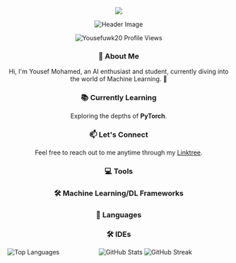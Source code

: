 <div align="center">
  <a href="https://git.io/typing-svg">
    <img src="https://readme-typing-svg.herokuapp.com?color=%23036CF7&size=30&v&width=1000&lines=Hi+there+👋+Welcome+to+My+Profile!;+I+am+Yousef+Mohamed👋;+An+AI+Student+with+strong+passion+for+Machine+Learning;" />
  </a>
</div>

<p align="center">
  <img src="https://github.com/BEPb/BEPb/blob/main/src/header_.png?raw=true" alt="Header Image" />
</p>

<p align="center">
  <img src="https://komarev.com/ghpvc/?username=Yousefuwk20&label=Profile%20views&color=0e75b6&style=flat" alt="Yousefuwk20 Profile Views" />
</p>

<h3 align="center">🌱 About Me</h3>
<p align="center">
  Hi, I'm Yousef Mohamed, an AI enthusiast and student, currently diving into the world of Machine Learning. 🚀
</p>

<h3 align="center">📚 Currently Learning</h3>
<p align="center">
  Exploring the depths of <strong>PyTorch</strong>.
</p>

<h3 align="center">📫 Let's Connect</h3>
<p align="center">
  Feel free to reach out to me anytime through my <a href="https://linktr.ee/Yousef.Mohamed">Linktree</a>.
</p>

<h3 align="center">💻 Tools</h3>
<p align="center">
  <!-- ... (unchanged) ... -->
</p>

<h3 align="center">🛠️ Machine Learning/DL Frameworks</h3>
<p align="center">
  <!-- ... (unchanged) ... -->
</p>

<h3 align="center">💬 Languages</h3>
<p align="center">
  <!-- ... (unchanged) ... -->
</p>

<h3 align="center">🛠️ IDEs</h3>
<p align="center">
  <!-- ... (unchanged) ... -->
</p>

<div align="center">
  <img align="left" src="https://github-readme-stats.vercel.app/api/top-langs?username=yousefuwk20&show_icons=true&locale=en&layout=compact" alt="Top Languages" />

  <img src="https://github-readme-stats.vercel.app/api?username=yousefuwk20&show_icons=true&locale=en" alt="GitHub Stats" />

  <img src="https://github-readme-streak-stats.herokuapp.com/?user=yousefuwk20" alt="GitHub Streak" />
</div>

